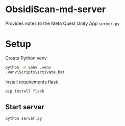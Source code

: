 # ObsidiScan-md-server
Provides notes to the Meta Quest Unity App
`server.py`

# Setup
Create Python venv
```bash
python -m venv .venv
.venv\Scripts\activate.bat
```

Install requirements flask
```bash
pip install flask
```

## Start server
```bash
python server.py
```
